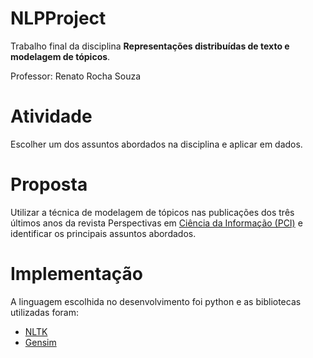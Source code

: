 # NLPProject

Trabalho final da disciplina **Representações distribuídas de texto e modelagem de tópicos**.

Professor: Renato Rocha Souza

# Atividade
Escolher um dos assuntos abordados na disciplina e aplicar em dados.

# Proposta
Utilizar a técnica de modelagem de tópicos nas publicações dos três últimos anos da revista Perspectivas em [Ciência da Informação (PCI)](http://portaldeperiodicos.eci.ufmg.br/index.php/pci) e identificar os principais assuntos abordados.

# Implementação
A linguagem escolhida no desenvolvimento foi python e as bibliotecas utilizadas foram:
* [NLTK](http://www.nltk.org)
* [Gensim](https://radimrehurek.com/gensim)
